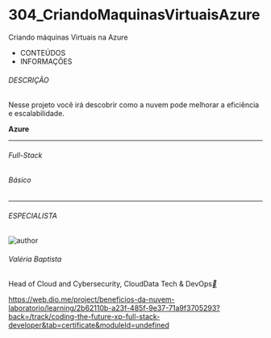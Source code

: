 # 304_CriandoMaquinasVirtuaisAzure
Criando máquinas Virtuais na Azure



- CONTEÚDOS
- INFORMAÇÕES

###### DESCRIÇÃO

Nesse projeto você irá descobrir como a nuvem pode melhorar a eficiência e escalabilidade.

**Azure**

------

###### Full-Stack

###### Básico

------

###### ESPECIALISTA

![author](https://hermes.dio.me/users/author/photos/2e32d816-c681-49ef-8637-213cc75b26d1.jpeg)

###### Valéria Baptista

Head of Cloud and Cybersecurity, CloudData Tech & DevOps[**](https://www.linkedin.com/in/valeriabaptista/)

https://web.dio.me/project/beneficios-da-nuvem-laboratorio/learning/2b62110b-a23f-485f-9e37-71a9f3705293?back=/track/coding-the-future-xp-full-stack-developer&tab=certificate&moduleId=undefined

